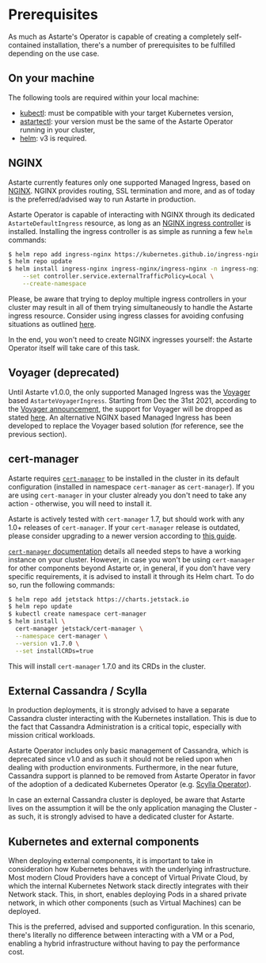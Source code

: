 # Prerequisites

As much as Astarte's Operator is capable of creating a completely self-contained installation,
there's a number of prerequisites to be fulfilled depending on the use case.

## On your machine

The following tools are required within your local machine:

- [kubectl](https://kubernetes.io/docs/tasks/tools/install-kubectl/): must be compatible with your
  target Kubernetes version,
- [astartectl](https://github.com/astarte-platform/astartectl): your version must be the same of the
  Astarte Operator running in your cluster,
- [helm](https://helm.sh/): v3 is required.

## NGINX

Astarte currently features only one supported Managed Ingress, based on
[NGINX](https://nginx.org/en/). NGINX provides routing, SSL termination and more,
and as of today is the preferred/advised way to run Astarte in production.

Astarte Operator is capable of interacting with NGINX through its dedicated
`AstarteDefaultIngress` resource, as long as an [NGINX ingress
controller](https://kubernetes.github.io/ingress-nginx/) is installed. Installing the ingress
controller is as simple as running a few `helm` commands:
```bash
$ helm repo add ingress-nginx https://kubernetes.github.io/ingress-nginx
$ helm repo update
$ helm install ingress-nginx ingress-nginx/ingress-nginx -n ingress-nginx \
    --set controller.service.externalTrafficPolicy=Local \
    --create-namespace
```

Please, be aware that trying to deploy multiple ingress controllers in your cluster may result in all
of them trying simultaneously to handle the Astarte ingress resource. Consider using ingress classes
for avoiding confusing situations as outlined
[here](https://kubernetes.github.io/ingress-nginx/user-guide/multiple-ingress/).

In the end, you won't need to create NGINX ingresses yourself: the Astarte Operator itself will take
care of this task.

## Voyager (deprecated)

Until Astarte v1.0.0, the only supported Managed Ingress was the
[Voyager](https://github.com/appscode/voyager) based `AstarteVoyagerIngress`. Starting from Dec the
31st 2021, according to the [Voyager
announcement](https://blog.byte.builders/post/voyager-v2021.09.15/), the support for Voyager will be
dropped as stated [here](https://github.com/astarte-platform/astarte/issues/613). An alternative
NGINX based Managed Ingress has been developed to replace the Voyager based solution (for reference,
see the previous section).

## cert-manager

Astarte requires [`cert-manager`](https://cert-manager.io/) to be installed in the cluster in its
default configuration (installed in namespace `cert-manager` as `cert-manager`). If you are using
`cert-manager` in your cluster already you don't need to take any action - otherwise, you will need
to install it.

Astarte is actively tested with `cert-manager` 1.7, but should work with any 1.0+ releases of
`cert-manager`. If your `cert-manager` release is outdated, please consider upgrading to a newer
version according to [this guide](https://cert-manager.io/docs/installation/upgrading/).

[`cert-manager` documentation](https://cert-manager.io/docs/installation/) details all needed steps
to have a working instance on your cluster. However, in case you won't be using `cert-manager` for
other components beyond Astarte or, in general, if you don't have very specific requirements, it is
advised to install it through its Helm chart. To do so, run the following commands:

```bash
$ helm repo add jetstack https://charts.jetstack.io
$ helm repo update
$ kubectl create namespace cert-manager
$ helm install \
  cert-manager jetstack/cert-manager \
  --namespace cert-manager \
  --version v1.7.0 \
  --set installCRDs=true
```

This will install `cert-manager` 1.7.0 and its CRDs in the cluster.

## External Cassandra / Scylla

In production deployments, it is strongly advised to have a separate Cassandra cluster interacting
with the Kubernetes installation. This is due to the fact that Cassandra Administration is a
critical topic, especially with mission critical workloads.

Astarte Operator includes only basic management of Cassandra, which is deprecated since v1.0 and as
such it should not be relied upon when dealing with production environments. Furthermore, in the
near future, Cassandra support is planned to be removed from Astarte Operator in favor of the
adoption of a dedicated Kubernetes Operator (e.g. [Scylla
Operator](https://operator.docs.scylladb.com/stable/generic.html)).

In case an external Cassandra cluster is deployed, be aware that Astarte lives on the assumption it
will be the only application managing the Cluster - as such, it is strongly advised to have a
dedicated cluster for Astarte.

## Kubernetes and external components

When deploying external components, it is important to take in consideration how Kubernetes behaves
with the underlying infrastructure. Most modern Cloud Providers have a concept of Virtual Private
Cloud, by which the internal Kubernetes Network stack directly integrates with their Network stack.
This, in short, enables deploying Pods in a shared private network, in which other components (such
as Virtual Machines) can be deployed.

This is the preferred, advised and supported configuration. In this scenario, there's literally no
difference between interacting with a VM or a Pod, enabling a hybrid infrastructure without having
to pay the performance cost.
